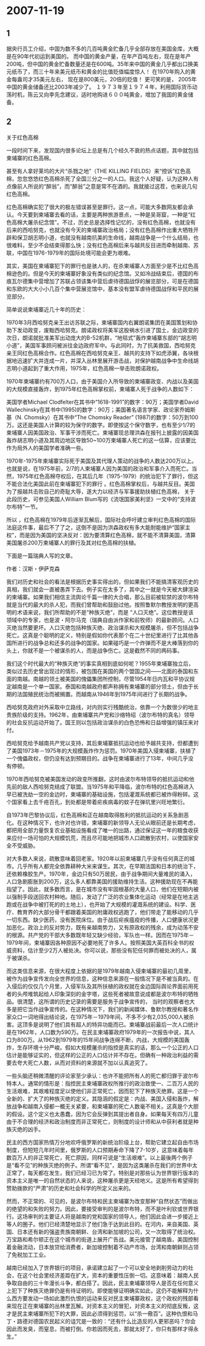 # 2007-11-19

## 1

据央行员工介绍，中国为数不多的几百吨黄金贮备几乎全部存放在美国金库，大概是在90年代初运到美国的。 而中国的黄金产量，在年产百吨左右，现在是年产200吨，但中国的黄金贮备数量还是在600吨。35年来中国的黄金几乎都出口换美元纸币了，而三十年来美元纸币和黄金的比值贬值幅度惊人！ 在1970年购入的黄金每盎司才35美元左右， 现在是800美元，20倍的贬值！ 更可笑的是， 2005年中国的黄金储备还比2003年减少了。 １９７３年至１９７４年，利用国际货币动荡时机，陈云又向李先念建议，适时地购进６００吨黄金，增加了我国的黄金储备。



## 2

关于红色高棉


一段时间下来，发现国内很多论坛上总是有几个经久不衰的热点话题，其中就包括柬埔寨的红色高棉。 

甚至有人拿好莱坞的大片“杀戮之地”（THE KILLING FIELDS）来“控诉”红色高棉，忽忽悠悠红色高棉杀死了全国三分之一的人口。我这个人好疑，认为这种人有点像前人所说的“醉翁”，而“醉翁”之意是常不在酒的。我就接过这茬，也来说几句红色高棉。 

红色高棉确实犯了很大的极左错误甚至是罪行。这一点，可能大多数网友都会承认。今天要到柬埔寨去看的话，主要是两种旅游景点，一种是吴哥窟，一种是“红色高棉大屠杀纪念馆”。不过，历史总是选择性记忆的，没有红色高棉，也就没有后来的西哈努克，也就没有今天的柬埔寨政治格局；没有红色高棉作出重大牺牲开辟和保卫胡志明小道，也就没有越南抗美的生命线，越南战争是一个什么结局，也很难料，至少不会结束得那么快；没有红色高棉后来与越共反目进而牵制越南、苏联，中国在1976-1979年的国际处境可能会更为艰难。 

其实，美国在柬埔寨犯下的罪行也是骇人的，在杀柬埔寨人方面至少是不比红色高棉逊色的。但是今天的柬埔寨好象没有类似的纪念馆。又如冷战结束后，德国的布痕瓦尔德集中营增加了苏联占领该集中营后虐待德国战俘的展览部分，可是在德国和东欧的大大小小几百个集中营展览馆中，基本没有盟军虐待德国战俘和平民的展览部分。 


简单说说柬埔寨近几十年的历史： 　 


1970年3月西哈努克亲王出访苏联之际，柬埔寨国内右翼朗诺集团在美国策划和协助下发动政变，废黜西哈努克。朗诺政权将美军这股祸水引进了国土，金边政变的次日，朗诺就批准美军出动庞大的B-52机群，“地毯式”轰炸柬埔寨东部的“胡志明小道”，美国军事顾问被派往金边政府军中。与此同时，为了抗美救国，西哈努克亲王同红色高棉合作。红色高棉在西哈努克亲王、越共的支持下如虎添翼，各块根据地迅速扩大并连成一片，并深入丛林里展开游击战，对保护越南战争中生命线胡志明小道起到了重大作用，1975年，红色高棉一举击败朗诺政权。 


1970年柬埔寨约有700万人口，由于美国介入所导致的柬埔寨政变、内战以及美国的大规模直接轰炸，到1975年红色高棉掌权前，柬埔寨人死于战争的人数如下： 


美国学者Michael Clodfelter在其书中“1618-1991”的数字：90万；美国学者David Wallechinsky在其书中(1995)的数字：90万；美国著名语言学家、政论家乔姆斯基（N. Chomsky）在其书中“The Chomsky Reader” (1987)的数字：50万到100万。这还是美国人计算的较为保守的数字。即使按这个保守数字，也有至少1/7的柬埔寨人因美国政治、军事干涉而死亡。柬埔寨现总理洪森在报刊上披露的因美国轰炸胡志明小道及其周边地区导致50~100万柬埔寨人死亡的这一估算，应该要比作为局外人的美国学者准确一些。 


1970年-1975年柬埔寨实际死于美国及其代理人策动的战争的人数达200万以上。也就是说，在1975年前，2/7的人柬埔寨人因为美国的政治和军事介入而死亡。当然，1975年红色高棉夺权后，在其后几年（1975-1979）的统治犯下了罪行，但这不能合法化美国此前在柬埔寨犯下的罪行 。红色高棉掌权后，与越共反目。美国为了报越共击败自己的奇耻大辱，遂大力以经济与军事援助扶植红色高棉， 关于此段历史，可参见美国人William Blum写的《流氓国家美利坚》一文中的“支持波尔布特”一节。 

所以 ，红色高棉在1979年后逐渐瓦解后，国际社会呼吁建立审判红色高棉的国际法庭这件事，最后不了了之，这倒不是因为洪森政权有多大能耐能维护“国家主权”，而是因为美国的坚决反对：因为要清算红色高棉，就不能不清算美国，清算美国屠杀200万柬埔寨人的罪行及其对红色高棉的扶植。 


下面是一篇瑞典人写的文章。 

作者：汉斯・伊萨克森 


我们对历史和社会的看法是根据历史事实得出的，但如果我们不能搞清客观历史的真相，我们就会一直被愚弄下去。例子实在太多了，其中之一就是今天被大肆渲染的柬埔寨。如果我们相信主流舆论千篇一律的大合唱，那么目前被软禁的波尔布特就是当代的最大的杀人犯，而我们曾帮助和鼓励过他。按照鲁默尔教授发明的更高明的术语来说，我们所帮助的不是“种族灭绝”，而是 “人口灭绝”。这位教授是该领域中的专家，也是波・阿尔马克（瑞典自由派作家和前牧师）的最新顾问。人口灭绝当然要更坏。人口灭绝包括种族灭绝、政治谋杀和大规模屠杀，但不包括战争死亡。这真是个聪明的定义，特别是假如你代表那个在二十世纪里进行了比其他各国所进行的战争总和还多的战争的国家。如果碰巧是一个炸弹而不是大棒落到你的头上，你就不是一个被谋杀的人，而是战争伤亡。这是截然不同的两码事。 


我们这个时代最大的“种族灭绝”的事实真相到底如何呢？1955年柬埔寨独立后，类似过去历史曾出现过的情形，被包围在美国的两个盟国之间――北面的泰国和东面的南越。南越的领土被美国的傀儡集团所控制，尽管1954年日内瓦和平协议规定越南是一个单一国家。泰国和南越政府都声称拥有柬埔寨的部分领土，但由于长期的法国殖民统治而被搁置。而越南从1946年到1975年间进行了长期的战争。 


西哈努克政府对外采取中立路线，对内则实行残酷统治，依靠一个为数很少的地主贵族阶级的支持。1962年，由柬埔寨共产党和沙络特绍（波尔布特的真名）领导的社会反抗运动开始了。国王则以包括政治谋杀的白色恐怖和日益增强的镇压来对付。

西哈努克给予越南共产党以支持，其后柬埔寨抵抗运动也给予越共支持，但都遭到了美国1973年－1975年的大规模轰炸作为惩罚。1970年美国入侵柬埔寨，扶植了一个傀儡政权，但仍没有达到预期目的。战争在柬埔寨进行了13年，中间几乎没有停顿。

1970年西哈努克被美国发动的政变所推翻，这时由波尔布特领导的抵抗运动和他先前的敌人西哈努克结成了联盟。当1975年和平降临，波尔布特的红色高棉进入早已被洗劫一空的金边时，柬埔寨的基础设施，包括灌溉系统都已被炸得粉碎。这个国家看上去千疮百孔，到处都是带着疟疾病毒的蚊子在弹坑里兴旺地繁衍。

自1973年巴黎协议后，红色高棉和正在越南取得胜利的抵抗运动的关系急剧恶化。在这种情况下，也许对也许错，柬埔寨的新领导人无论从眼前还是长期考虑，都把用全部力量恢复农业基础设施看成了唯一的出路，通过保证这一年的粮食收获来应付一场可怕的大规模饥荒，而且尽可能地把城市人口疏散到农村，以使国家安全不受威胁。


对大多数人来说，疏散意味着回老家。1920年以前柬埔寨几乎没有任何真正的城市。几乎所有人都完全依靠耕种大米来谋生。其次，在早期法国和日本的统治下，还依赖橡胶生产。1970年，金边只有50万居民，由于战争期间大量难民的涌入，人口急剧膨胀到200万，这么多人都靠美国的援助维持生活。这种援助现在不再能指望了。因此，就多数而言，是在城市没有牢固根基的大量人口，他们在短期内被以强制手段送回农村种地。随后，发动了广泛的农业集体化运动（经常是在地主逃跑或在战争中被打死的的土地上），也开始了大规模的灌溉系统的建设。科学、医疗、教育界的大部分骨干都跟着美国的附庸政权逃跑了，他们带走了能移动的几乎一切东西。缺少医药，没有医院床位。由于战后疟疾瘟疫的传播，人口健康状况更加恶化。政治上的反对势力，既有亲越南势力，又有原政权的残余，成为动荡不安的根源。共产党的干部大多数既年轻又缺少经验，军队也一样。因而在1975年－1979年间，柬埔寨因各种原因不必要地死了许多人。按照美国大英百科全书的权威资料，估计至少2万人被处决。你可以说，那些没有犯任何罪而被处决的人，属于被谋杀。 

而这类信息来源，在很大程度上依据的是1979年越南入侵柬埔寨的最初几周里，被作为战争宣传发向全世界的信息，这种信息来源在一般情况下是不被当真的。在入侵后的仅仅几个月里，入侵军队及其所扶植的政权就在金边国际舆论界面前用死者的头颅堆筑起给人印象深刻的金字塔，这些死者被故意说成都是波尔布特的牺牲品。很清楚，这所谓的历史记录的需要是服务于战争宣传的， 当时的观察者也大多是把它当作战争宣传的。在这种情况下，我们的新闻媒体、鲁默尔教授和著名作家众口一词地得出结论说，在1975年－1979年间，不多不少有2,035,000人被杀害。这顶多是说明了他们具有超人的特异功能而已。柬埔寨战前最后一次人口统计是在1962年，人口数为590万。在民主柬埔寨政府1979年的一次报告中说，其人口为800万。从1962到1979年的15年间战争连绵不断，内战，大规模的美国轰炸，生存环境十分严峻。假如大规模屠杀的指控是真实的话，那么一个公正的人口估计是能够证实的，但这样的公正的人口估计并不存在。但确有一种政治利益的需要去夸大死亡人数，从而对资料的来源就不加以认真追究了。 


一些头脑还稍微清醒的评论家至少承认：也许不能把所有人的死亡都归罪于波尔布特本人。通常的情形是：指控民主柬埔寨政权所推行的政治致使一、二百万人民的生活艰难，其艰难程度足以使他们非正常死亡，因而犯下了种族灭绝罪。这是一个全新的、扩大了的种族灭绝的定义。其隐涵的假定是：内战、美国入侵和轰炸，解放战争和越南入侵都一概无关紧要，和柬埔寨的死亡人数毫不相关。这真是个大胆的假设。这个定义也太愚蠢，因为它会反弹到其提出者自身。如果每天有四万儿童由于不合理的经济和政治制度而非正常死亡，则制度的设计师和从中获利者就是种族灭绝的凶手。 


民主的西方国家热情万分地欢呼俄罗斯的新统治阶级上台，帮助它建立起自由市场制度，但短短几年时间里，俄罗斯的人口预期寿命下降了7-10岁，这意味着每年数百万人的非正常死亡，死亡原因，同样可说是“生活艰难”。以上最後两个例子是“看不见”的种族灭绝的例子。所谓“看不见”，是因为这类屠杀在我们的世界中太正常了，每天都在发生，我们已经习已为常了。特别是对那些认为世界银行版本的资本主义是唯一的自然状态的人来说，这种屠杀更是天经地义。这是所有希望得到赞助拨款的“严肃”的历史和社会科学的所定义出来的。 


然而，不正常的、可见的，是波尔布特和民主柬埔寨为改变那种“自然状态”而做出的绝望的和失败的努力。因此，要接受审判的是波尔布特，而不是叶利钦或世界银行。这场审判的主要证人将是越南的党和国家的领导人，他们因此会进一步接近上等人的圈子。他们已经清楚地显示了他们急于达到此目的。在河内，来自美国、英国、日本还有新的强盗贵族南朝鲜、台湾和新加坡的公司，又一次取得了统治权。万宝路和希尔顿正在这个城市的街道上展开广告战。美元接管了越南盾，美国控制着金融流动，日本放贷给消费者，新加坡控制着不动产市场，台湾和南朝鲜则占领了免税加工工业。 


越南已经加入了世界银行的项目，承诺建立起了一个可以安全地剥削劳动力的社会，在这个社会里经济差距在扩大，资本的重要性压倒一切。这意味着：越南人民争取自由的三十年漫长斗争，都白搭了。因此，民主柬埔寨领导人是否在任何意义上犯下了种族灭绝罪仍是有待证明的。即使能够证明确实如此，这仍不能解释为什么西方要发动一场如此激烈仇恨的运动来反对民主柬埔寨政权，这个政权的残部看来现在正在柬埔寨的丛林里瓦解。对资本主义的冒犯，对资本主义的彻底反叛，这才是民主柬埔寨所犯下的大罪，因此必须得到惩罚，以“杀一儆百”。这种仇恨和马丁・路德对德国农民起义的诅咒是一致的：“还有什么比造反的人更邪恶吗？你会因此而发臭，而窒息，而被打倒。你若因而死去，那就太好了，你只有那样才得永生。” 

